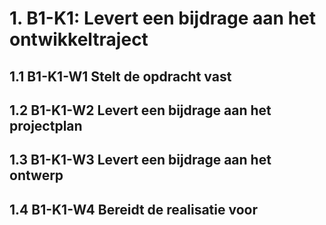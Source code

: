 # 1. B1-K1: Levert een bijdrage aan het ontwikkeltraject 

## 1.1 B1-K1-W1 Stelt de opdracht vast

## 1.2 B1-K1-W2 Levert een bijdrage aan het projectplan

## 1.3 B1-K1-W3 Levert een bijdrage aan het ontwerp

## 1.4 B1-K1-W4 Bereidt de realisatie voor

 
